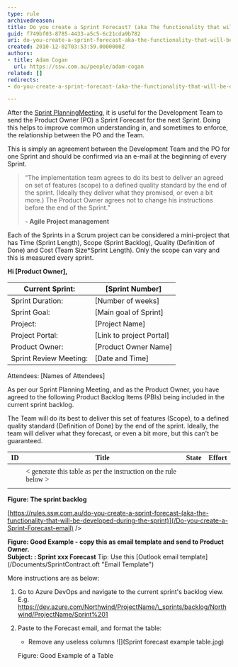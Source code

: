 ```yaml
---
type: rule
archivedreason: 
title: Do you create a Sprint Forecast? (aka The functionality that will be developed during the Sprint)
guid: f749bf03-8785-4433-a5c5-6c21cda9b782
uri: do-you-create-a-sprint-forecast-aka-the-functionality-that-will-be-developed-during-the-sprint
created: 2010-12-02T03:53:59.0000000Z
authors:
- title: Adam Cogan
  url: https://ssw.com.au/people/adam-cogan
related: []
redirects:
- do-you-create-a-sprint-forecast-(aka-the-functionality-that-will-be-developed-during-the-sprint)

---
```


After the [Sprint Planning](/Pages/SprintPlanningMeeting.aspx)[Meeting](/Pages/SprintPlanningMeeting.aspx), it is useful for the Development Team to send the Product Owner (PO) a Sprint Forecast for the next Sprint. Doing this helps to improve common understanding in, and sometimes to enforce, the relationship between the PO and the Team.



This is simply an agreement between the Development Team and the PO for one Sprint and should be confirmed via an e-mail at the beginning of every Sprint.


<!--endintro-->


> “The implementation team agrees to do its best to deliver an agreed on set of features (scope) to a defined quality standard by the end of the sprint. (Ideally they deliver what they promised, or even a bit more.) The Product Owner agrees not to change his instructions before the end of the Sprint.”
> 
> **- Agile Project management**


Each of the Sprints in a Scrum project can be considered a mini-project that has Time (Sprint Length), Scope (Sprint Backlog), Quality (Definition of Done) and Cost (Team Size\*Sprint Length). Only the scope can vary and this is measured every sprint.


**Hi [Product Owner],**


| Current Sprint: | [Sprint Number] |
| --- | --- |
| Sprint Duration: | [Number of weeks] |
| Sprint Goal: | [Main goal of Sprint] |
| Project: | [Project Name] |
| Project Portal: | [Link to project Portal] |
| Product Owner: | [Product Owner Name] |
| Sprint Review Meeting: | [Date and Time] |


Attendees: [Names of Attendees]

As per our Sprint Planning Meeting, and as the Product Owner, you have agreed to the following Product Backlog Items (PBIs) being included in the current sprint backlog.

The Team will do its best to deliver this set of features (Scope), to a defined quality standard (Definition of Done) by the end of the sprint. Ideally, the team will deliver what they forecast, or even a bit more, but this can't be guaranteed.


| **<font face="Calibri">ID</font>** | **<font face="Calibri">Title</font>** | <font face="Calibri"> <b>State</b> </font> | **<font face="Calibri">Effort</font>** |
| --- | --- | --- | --- |
| <font face="Calibri"> </font> | <font face="Calibri"> </font> | <font face="Calibri"> </font> | <font face="Calibri"> </font> |
| <font face="Calibri"> </font> | <font face="Calibri">< generate this table as per the instruction on the rule below ></font> | <font face="Calibri"> </font> | <font face="Calibri"> </font> |
| <font face="Calibri"> </font> | <font face="Calibri"> </font> | <font face="Calibri"> </font> |  |


**Figure: The sprint backlog**

<this is="" as="" per="" rule:=""></this>[https://rules.ssw.com.au/do-you-create-a-sprint-forecast-(aka-the-functionality-that-will-be-developed-during-the-sprint)](/Do-you-create-a-Sprint-Forecast-email) />

<font class="ms-rteCustom-FigureGood"> 
    <strong>Figure: Good Example - copy this as email template and send to Product Owner. <br></strong> <strong>Subject: <client name="">: Sprint xxx Forecast</client></strong> </font>
Tip: Use this     [Outlook email template](/Documents/SprintContract.oft "Email Template")

More instructions are as below:

1. Go to Azure DevOps and navigate to the current sprint's backlog view. E.g. https://dev.azure.com/Northwind/ProjectName/\_sprints/backlog/Northwind/ProjectName/Sprint%201
2. Paste to the Forecast email, and format the table:
    * Remove any useless columns
![](Sprint forecast example table.jpg)

    <font class="ms-rteCustom-FigureGood">Figure: Good Example of a Table<br></font>
